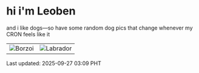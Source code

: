 # hi i'm Leoben

and i like dogs—so have some random dog pics that change whenever my CRON feels like it

|  |  |
|--------|----------|
| ![Borzoi](https://random-dog-vercel.vercel.app/api/random-borzoi?v=1758913768) | ![Labrador](https://random-dog-vercel.vercel.app/api/random-labrador?v=1758913768) |

Last updated: 2025-09-27 03:09 PHT
